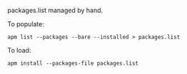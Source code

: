 packages.list managed by hand.

To populate:

    apm list --packages --bare --installed > packages.list

To load:

    apm install --packages-file packages.list
